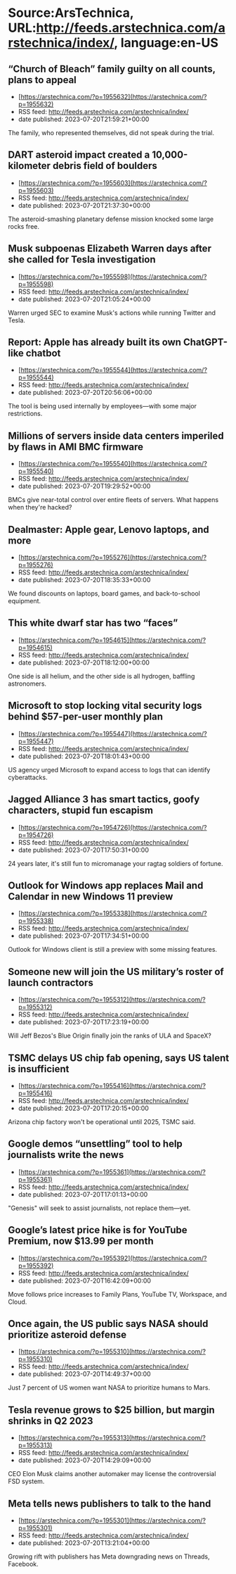 # Source:ArsTechnica, URL:http://feeds.arstechnica.com/arstechnica/index/, language:en-US

## “Church of Bleach” family guilty on all counts, plans to appeal
 - [https://arstechnica.com/?p=1955632](https://arstechnica.com/?p=1955632)
 - RSS feed: http://feeds.arstechnica.com/arstechnica/index/
 - date published: 2023-07-20T21:59:21+00:00

The family, who represented themselves, did not speak during the trial.

## DART asteroid impact created a 10,000-kilometer debris field of boulders
 - [https://arstechnica.com/?p=1955603](https://arstechnica.com/?p=1955603)
 - RSS feed: http://feeds.arstechnica.com/arstechnica/index/
 - date published: 2023-07-20T21:37:30+00:00

The asteroid-smashing planetary defense mission knocked some large rocks free.

## Musk subpoenas Elizabeth Warren days after she called for Tesla investigation
 - [https://arstechnica.com/?p=1955598](https://arstechnica.com/?p=1955598)
 - RSS feed: http://feeds.arstechnica.com/arstechnica/index/
 - date published: 2023-07-20T21:05:24+00:00

Warren urged SEC to examine Musk's actions while running Twitter and Tesla.

## Report: Apple has already built its own ChatGPT-like chatbot
 - [https://arstechnica.com/?p=1955544](https://arstechnica.com/?p=1955544)
 - RSS feed: http://feeds.arstechnica.com/arstechnica/index/
 - date published: 2023-07-20T20:56:06+00:00

The tool is being used internally by employees—with some major restrictions.

## Millions of servers inside data centers imperiled by flaws in AMI BMC firmware
 - [https://arstechnica.com/?p=1955540](https://arstechnica.com/?p=1955540)
 - RSS feed: http://feeds.arstechnica.com/arstechnica/index/
 - date published: 2023-07-20T19:29:52+00:00

BMCs give near-total control over entire fleets of servers. What happens when they're hacked?

## Dealmaster: Apple gear, Lenovo laptops, and more
 - [https://arstechnica.com/?p=1955276](https://arstechnica.com/?p=1955276)
 - RSS feed: http://feeds.arstechnica.com/arstechnica/index/
 - date published: 2023-07-20T18:35:33+00:00

We found discounts on laptops, board games, and back-to-school equipment.

## This white dwarf star has two “faces”
 - [https://arstechnica.com/?p=1954615](https://arstechnica.com/?p=1954615)
 - RSS feed: http://feeds.arstechnica.com/arstechnica/index/
 - date published: 2023-07-20T18:12:00+00:00

One side is all helium, and the other side is all hydrogen, baffling astronomers.

## Microsoft to stop locking vital security logs behind $57-per-user monthly plan
 - [https://arstechnica.com/?p=1955447](https://arstechnica.com/?p=1955447)
 - RSS feed: http://feeds.arstechnica.com/arstechnica/index/
 - date published: 2023-07-20T18:01:43+00:00

US agency urged Microsoft to expand access to logs that can identify cyberattacks.

## Jagged Alliance 3 has smart tactics, goofy characters, stupid fun escapism
 - [https://arstechnica.com/?p=1954726](https://arstechnica.com/?p=1954726)
 - RSS feed: http://feeds.arstechnica.com/arstechnica/index/
 - date published: 2023-07-20T17:50:31+00:00

24 years later, it's still fun to micromanage your ragtag soldiers of fortune.

## Outlook for Windows app replaces Mail and Calendar in new Windows 11 preview
 - [https://arstechnica.com/?p=1955338](https://arstechnica.com/?p=1955338)
 - RSS feed: http://feeds.arstechnica.com/arstechnica/index/
 - date published: 2023-07-20T17:34:51+00:00

Outlook for Windows client is still a preview with some missing features.

## Someone new will join the US military’s roster of launch contractors
 - [https://arstechnica.com/?p=1955312](https://arstechnica.com/?p=1955312)
 - RSS feed: http://feeds.arstechnica.com/arstechnica/index/
 - date published: 2023-07-20T17:23:19+00:00

Will Jeff Bezos's Blue Origin finally join the ranks of ULA and SpaceX?

## TSMC delays US chip fab opening, says US talent is insufficient
 - [https://arstechnica.com/?p=1955416](https://arstechnica.com/?p=1955416)
 - RSS feed: http://feeds.arstechnica.com/arstechnica/index/
 - date published: 2023-07-20T17:20:15+00:00

Arizona chip factory won't be operational until 2025, TSMC said.

## Google demos “unsettling” tool to help journalists write the news
 - [https://arstechnica.com/?p=1955361](https://arstechnica.com/?p=1955361)
 - RSS feed: http://feeds.arstechnica.com/arstechnica/index/
 - date published: 2023-07-20T17:01:13+00:00

"Genesis" will seek to assist journalists, not replace them—yet.

## Google’s latest price hike is for YouTube Premium, now $13.99 per month
 - [https://arstechnica.com/?p=1955392](https://arstechnica.com/?p=1955392)
 - RSS feed: http://feeds.arstechnica.com/arstechnica/index/
 - date published: 2023-07-20T16:42:09+00:00

Move follows price increases to Family Plans, YouTube TV, Workspace, and Cloud.

## Once again, the US public says NASA should prioritize asteroid defense
 - [https://arstechnica.com/?p=1955310](https://arstechnica.com/?p=1955310)
 - RSS feed: http://feeds.arstechnica.com/arstechnica/index/
 - date published: 2023-07-20T14:49:37+00:00

Just 7 percent of US women want NASA to prioritize humans to Mars.

## Tesla revenue grows to $25 billion, but margin shrinks in Q2 2023
 - [https://arstechnica.com/?p=1955313](https://arstechnica.com/?p=1955313)
 - RSS feed: http://feeds.arstechnica.com/arstechnica/index/
 - date published: 2023-07-20T14:29:09+00:00

CEO Elon Musk claims another automaker may license the controversial FSD system.

## Meta tells news publishers to talk to the hand
 - [https://arstechnica.com/?p=1955301](https://arstechnica.com/?p=1955301)
 - RSS feed: http://feeds.arstechnica.com/arstechnica/index/
 - date published: 2023-07-20T13:21:04+00:00

Growing rift with publishers has Meta downgrading news on Threads, Facebook.

